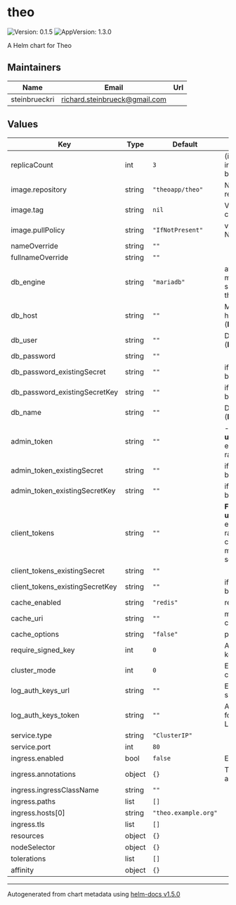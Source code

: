 # theo

![Version: 0.1.5](https://img.shields.io/badge/Version-0.1.5-informational?style=flat-square) ![AppVersion: 1.3.0](https://img.shields.io/badge/AppVersion-1.3.0-informational?style=flat-square)

A Helm chart for Theo

## Maintainers

| Name | Email | Url |
| ---- | ------ | --- |
| steinbrueckri | richard.steinbrueck@gmail.com |  |

## Values

| Key | Type | Default | Description |
|-----|------|---------|-------------|
| replicaCount | int | `3` | (int) Number of nginx-ingress pods to load balance between |
| image.repository | string | `"theoapp/theo"` | Name of the container repository |
| image.tag | string | `nil` | Version of the container |
| image.pullPolicy | string | `"IfNotPresent"` | value can be Always, Never, IfNotPresent. |
| nameOverride | string | `""` |  |
| fullnameOverride | string | `""` |  |
| db_engine | string | `"mariadb"` | at the moment only mariadb, theo will support postgresql in the future. |
| db_host | string | `""` | Mariadb server hostname or ip	string (**Manatory**) |
| db_user | string | `""` | Database Password (**Manatory**) |
| db_password | string | `""` |  |
| db_password_existingSecret | string | `""` | if set db_password will be ignored. |
| db_password_existingSecretKey | string | `""` | if set db_password will be ignored. |
| db_name | string | `""` | Database name (**Manatory**) |
| admin_token | string | `""` | - **For test only, dont use in production.** If empty will generate a random admin token. |
| admin_token_existingSecret | string | `""` | if set admin_token will be ignored. |
| admin_token_existingSecretKey | string | `""` | if set admin_token will be ignored. |
| client_tokens | string | `""` | **For test only, dont use in production.** If empty will generate a random client token, can be filled with multiple client tokens separated by comma. |
| client_tokens_existingSecret | string | `""` |  |
| client_tokens_existingSecretKey | string | `""` | if set client_tokens will be ignored. |
| cache_enabled | string | `"redis"` | redis or memcached |
| cache_uri | string | `""` | memcached or redis connection url |
| cache_options | string | `"false"` | parameters |
| require_signed_key | int | `0` | Accept only signed keys (0/1) |
| cluster_mode | int | `0` | Enable features for cluster env (0/1) |
| log_auth_keys_url | string | `""` | Enable remote log of successful requests |
| log_auth_keys_token | string | `""` | Authorization Bearer for LOG_AUTH_KEYS_URL |
| service.type | string | `"ClusterIP"` |  |
| service.port | int | `80` |  |
| ingress.enabled | bool | `false` | Enable ingress |
| ingress.annotations | object | `{}` | The annotations to be applied to ingress |
| ingress.ingressClassName | string | `""` |  |
| ingress.paths | list | `[]` |  |
| ingress.hosts[0] | string | `"theo.example.org"` |  |
| ingress.tls | list | `[]` |  |
| resources | object | `{}` |  |
| nodeSelector | object | `{}` |  |
| tolerations | list | `[]` |  |
| affinity | object | `{}` |  |

----------------------------------------------
Autogenerated from chart metadata using [helm-docs v1.5.0](https://github.com/norwoodj/helm-docs/releases/v1.5.0)
